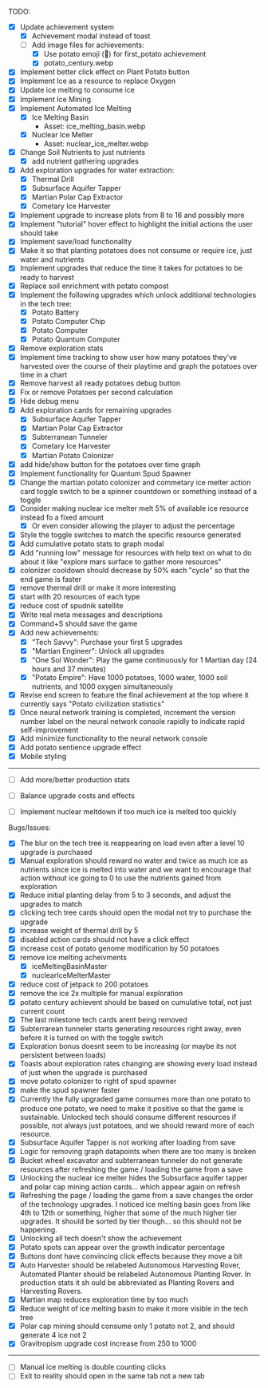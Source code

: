 TODO:
- [x] Update achievement system
    - [x] Achievement modal instead of toast
    - [ ] Add image files for achievements:
        - [x] Use potato emoji (🥔) for first_potato achievement
        - [x] potato_century.webp
- [x] Implement better click effect on Plant Potato button
- [x] Implement Ice as a resource to replace Oxygen
- [x] Update ice melting to consume ice
- [x] Implement Ice Mining
- [x] Implement Automated Ice Melting
    - [x] Ice Melting Basin
        - Asset: ice_melting_basin.webp
    - [x] Nuclear Ice Melter
        - Asset: nuclear_ice_melter.webp
- [x] Change Soil Nutrients to just nutrients
    - [x] add nutrient gathering upgrades
- [x] Add exploration upgrades for water extraction:
    - [x] Thermal Drill
    - [x] Subsurface Aquifer Tapper
    - [x] Martian Polar Cap Extractor
    - [x] Cometary Ice Harvester
- [x] Implement upgrade to increase plots from 8 to 16 and possibly more
- [x] Implement "tutorial" hover effect to highlight the initial actions the user should take
- [x] Implement save/load functionality
- [x] Make it so that planting potatoes does not consume or require ice, just water and nutrients
- [x] Implement upgrades that reduce the time it takes for potatoes to be ready to harvest
- [x] Replace soil enrichment with potato compost
- [x] Implement the following upgrades which unlock additional technologies in the tech tree:
    - [x] Potato Battery
    - [x] Potato Computer Chip
    - [x] Potato Computer
    - [x] Potato Quantum Computer
- [x] Remove exploration stats
- [x] Implement time tracking to show user how many potatoes they've harvested over the course of their playtime and graph the potatoes over time in a chart
- [x] Remove harvest all ready potatoes debug button
- [x] Fix or remove Potatoes per second calculation
- [x] Hide debug menu
- [x] Add exploration cards for remaining upgrades
    - [x] Subsurface Aquifer Tapper
    - [x] Martian Polar Cap Extractor
    - [x] Subterranean Tunneler
    - [x] Cometary Ice Harvester
    - [x] Martian Potato Colonizer
- [x] add hide/show button for the potatoes over time graph
- [x] Implement functionality for Quantum Spud Spawner
- [x] Change the martian potato colonizer and commetary ice melter action card toggle switch to be a spinner countdown or something instead of a toggle
- [x] Consider making nuclear ice melter melt 5% of available ice resource instead fo a fixed amount
    - [x] Or even consider allowing the player to adjust the percentage
- [x] Style the toggle switches to match the specific resource generated
- [x] Add cumulative potato stats to graph modal
- [x] Add "running low" message for resources with help text on what to do about it like "explore mars surface to gather more resources"
- [x] colonizer cooldown should decrease by 50% each "cycle" so that the end game is faster
- [x] remove thermal drill or make it more interesting
- [x] start with 20 resources of each type
- [x] reduce cost of spudnik satellite
- [x] Write real meta messages and descriptions
- [x] Command+S should save the game
- [x] Add new achievements:
    - [x] "Tech Savvy": Purchase your first 5 upgrades
    - [x] "Martian Engineer": Unlock all upgrades
    - [x] "One Sol Wonder": Play the game continuously for 1 Martian day (24 hours and 37 minutes)
    - [x] "Potato Empire": Have 1000 potatoes, 1000 water, 1000 soil nutrients, and 1000 oxygen simultaneously
- [x] Revise end screen to feature the final achievement at the top where it currently says "Potato civilization statistics"
- [x] Once neural network training is completed, increment the version number label on the neural network console rapidly to indicate rapid self-improvement
- [x] Add minimize functionality to the neural network console
- [x] Add potato sentience upgrade effect
- [x] Mobile styling
--------------------------------------------------------------------------------------------
- [ ] Add more/better production stats
- [ ] Balance upgrade costs and effects
- [ ] Implement nuclear meltdown if too much ice is melted too quickly



Bugs/Issues:
- [x] The blur on the tech tree is reappearing on load even after a level 10 upgrade is purchased
- [x] Manual exploration should reward no water and twice as much ice as nutrients since ice is melted into water and we want to encourage that action without ice going to 0 to use the nutrients gained from exploration
- [x] Reduce initial planting delay from 5 to 3 seconds, and adjust the upgrades to match
- [x] clicking tech tree cards should open the modal not try to purchase the upgrade
- [x] increase weight of thermal drill by 5
- [x] disabled action cards should not have a click effect
- [x] increase cost of potato genome modification by 50 potatoes
- [x] remove ice melting acheivments
    - [x] iceMeltingBasinMaster
    - [x] nuclearIceMelterMaster
- [x] reduce cost of jetpack to 200 potatoes
- [x] remove the ice 2x multiple for manual exploration
- [x] potato century achievent should be based on cumulative total, not just current count
- [x] The last milestone tech cards arent being removed
- [x] Subterrarean tunneler starts generating resources right away, even before it is turned on with the toggle switch
- [x] Exploration bonus doesnt seem to be increasing (or maybe its not persistent between loads)
- [x] Toasts about exploration rates changing are showing every load instead of just when the upgrade is purchased
- [x] move potato colonizer to right of spud spawner
- [x] make the spud spawner faster
- [x] Currently the fully upgraded game consumes more than one potato to produce one potato, we need to make it positive so that the game is sustainable. Unlocked tech should consume different resources if possible, not always just potatoes, and we should reward more of each resource.
- [x] Subsurface Aquifer Tapper is not working after loading from save
- [x] Logic for removing graph datapoints when there are too many is broken
- [x] Bucket wheel excavator and subterranean tunneler do not generate resources after refreshing the game / loading the game from a save
- [x] Unlocking the nuclear ice melter hides the Subsurface aquifer tapper and polar cap mining action cards... which appear again on refresh
- [x] Refreshing the page / loading the game from a save changes the order of the technology upgrades. I noticed ice melting basin goes from like 4th to 12th or something, higher that some of the much higher tier upgrades. It should be sorted by tier though... so this should not be happening.
- [x] Unlocking all tech doesn't show the achievement
- [x] Potato spots can appear over the growth indicator percentage
- [x] Buttons dont have convincing click effects because they move a bit
- [x] Auto Harvester should be relabeled Autonomous Harvesting Rover, Automated Planter should be relabeled Autonomous Planting Rover. In production stats it sh ould be abbreviated as Planting Rovers and Harvesting Rovers.
- [x] Martian map reduces exploration time by too much
- [x] Reduce weight of ice melting basin to make it more visible in the tech tree
- [x] Polar cap mining should consume only 1 potato not 2, and should generate 4 ice not 2
- [x] Gravitropism upgrade cost increase from 250 to 1000
--------------------------------------------------------------------------------------------
- [ ] Manual ice melting is double counting clicks
- [ ] Exit to reality should open in the same tab not a new tab